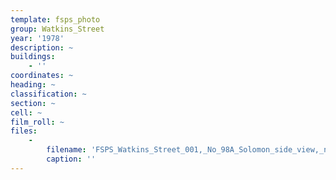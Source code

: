 ```yaml
---
template: fsps_photo
group: Watkins_Street
year: '1978'
description: ~
buildings:
    - ''
coordinates: ~
heading: ~
classification: ~
section: ~
cell: ~
film_roll: ~
files:
    -
        filename: 'FSPS_Watkins_Street_001,_No_98A_Solomon_side_view,_next_to_3_Watkins,_10-3-D,_1978.png'
        caption: ''
---
```

